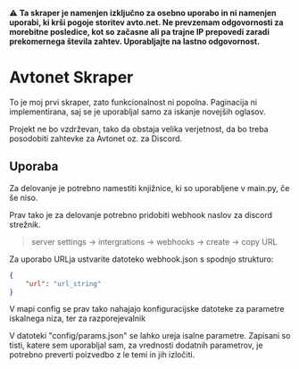 :warning: **Ta skraper je namenjen izključno za osebno uporabo in ni namenjen uporabi, ki krši pogoje storitev avto.net. Ne prevzemam odgovornosti za morebitne posledice, kot so začasne ali pa trajne IP prepovedi zaradi prekomernega števila zahtev. Uporabljajte na lastno odgovornost.**

# Avtonet Skraper

To je moj prvi skraper, zato funkcionalnost ni popolna. Paginacija ni implementirana, saj se je uporabljal samo za iskanje novejših oglasov.

Projekt ne bo vzdrževan, tako da obstaja velika verjetnost, da bo treba posodobiti zahtevke za Avtonet oz. za Discord.

## Uporaba

Za delovanje je potrebno namestiti knjižnice, ki so uporabljene v main.py, če še niso.

Prav tako je za delovanje potrebno pridobiti webhook naslov za discord strežnik. 

> server settings -> intergrations -> webhooks -> create -> copy URL

Za uporabo URLja ustvarite datoteko webhook.json s spodnjo strukturo:

```json
{
	"url": "url_string"
}
```

V mapi config se prav tako nahajajo konfiguracijske datoteke za parametre iskalnega niza, ter za razporejevalnik

V datoteki "config/params.json" se lahko ureja isalne parametre. Zapisani so tisti, katere sem uporabljal sam, za vrednosti dodatnih parametrov, je potrebno preverti poizvedbo z le temi in jih izločiti.